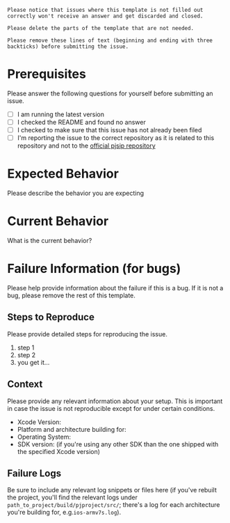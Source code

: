 ```
Please notice that issues where this template is not filled out correctly won't receive an answer and get discarded and closed.

Please delete the parts of the template that are not needed.

Please remove these lines of text (beginning and ending with three backticks) before submitting the issue.
```

# Prerequisites

Please answer the following questions for yourself before submitting an issue.

- [ ] I am running the latest version
- [ ] I checked the README and found no answer 
- [ ] I checked to make sure that this issue has not already been filed
- [ ] I'm reporting the issue to the correct repository as it is related to this repository and not to the [official pjsip repository](https://www.pjsip.org)

# Expected Behavior

Please describe the behavior you are expecting

# Current Behavior

What is the current behavior?

# Failure Information (for bugs)

Please help provide information about the failure if this is a bug. If it is not a bug, please remove the rest of this template.

## Steps to Reproduce

Please provide detailed steps for reproducing the issue.

1. step 1
2. step 2
3. you get it...

## Context

Please provide any relevant information about your setup. This is important in case the issue is not reproducible except for under certain conditions.

* Xcode Version:
* Platform and architecture building for:
* Operating System:
* SDK version:
  (if you're using any other SDK than the one shipped with the specified Xcode version)


## Failure Logs

Be sure to include any relevant log snippets or files here (if you've rebuilt the project, you'll find the relevant logs under `path_to_project/build/pjproject/src/`; there's a log for each architecture you're building for, e.g.`ios-armv7s.log`).
